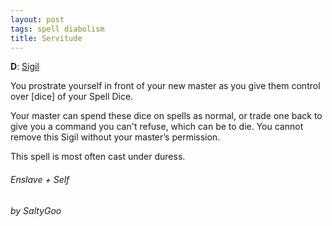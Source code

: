 ```yaml
---
layout: post
tags: spell diabolism
title: Servitude
---
```


**D**: [Sigil](/spells/#lexicon)

You prostrate yourself in front of your new master as you give them control over [dice] of your Spell Dice.

Your master can spend these dice on spells as normal, or trade one back to give you a command you can't refuse, which can be to die. You cannot remove this Sigil without your master’s permission.

This spell is most often cast under duress.

###### Enslave + Self
###### by SaltyGoo
